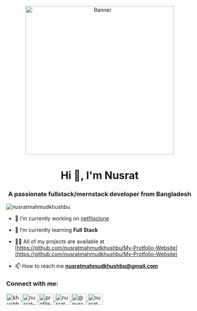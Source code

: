 <p align="center">
  <img src="https://wallpaperaccess.com/full/6272395.gif" alt="Banner" width="400"/>
</p>

<h1 align="center">Hi 👋, I'm Nusrat</h1>
<h3 align="center">A passionate fullstack/mernstack developer from Bangladesh</h3>

<p align="left"> 
  <img src="https://komarev.com/ghpvc/?username=nusratmahmudkhushbu&label=Profile%20views&color=0e75b6&style=flat" alt="nusratmahmudkhushbu" /> 
</p>

- 🔭 I’m currently working on [netflixclone](https://github.com/nusratmahmudkhushbu/netflixclone)

- 🌱 I’m currently learning **Full Stack**

- 👨‍💻 All of my projects are available at [https://github.com/nusratmahmudkhushbu/My-Protfolio-Website](https://github.com/nusratmahmudkhushbu/My-Protfolio-Website)

- 📫 How to reach me **nusratmahmudkhushbu@gmail.com**

<h3 align="left">Connect with me:</h3>
<p align="left">
  <a href="https://twitter.com/khushbu2024" target="blank">
    <img align="center" src="https://raw.githubusercontent.com/rahuldkjain/github-profile-readme-generator/master/src/images/icons/Social/twitter.svg" alt="khushbu2024" height="30" width="40" />
  </a>
  <a href="https://linkedin.com/in/nusrat-mahmud-ba1348260" target="blank">
    <img align="center" src="https://raw.githubusercontent.com/rahuldkjain/github-profile-readme-generator/master/src/images/icons/Social/linked-in-alt.svg" alt="nusrat-mahmud-ba1348260" height="30" width="40" />
  </a>
  <a href="https://fb.com/profile.php?id=61559819073397" target="blank">
    <img align="center" src="https://raw.githubusercontent.com/rahuldkjain/github-profile-readme-generator/master/src/images/icons/Social/facebook.svg" alt="profile.php?id=61559819073397" height="30" width="40" />
  </a>
  <a href="https://instagram.com/nusrat_khushbu" target="blank">
    <img align="center" src="https://raw.githubusercontent.com/rahuldkjain/github-profile-readme-generator/master/src/images/icons/Social/instagram.svg" alt="nusrat_khushbu" height="30" width="40" />
  </a>
  <a href="https://www.youtube.com/c/@nusratmahmud4920" target="blank">
    <img align="center" src="https://raw.githubusercontent.com/rahuldkjain/github-profile-readme-generator/master/src/images/icons/Social/youtube.svg" alt="@nusratmahmud4920" height="30" width="40" />
  </a>
  <a href="https://www.hackerrank.com/nusratmahmudkhu1" target="blank">
    <img align="center" src="https://raw.githubusercontent.com/rahuldkjain/github-profile-readme-generator/master/src/images/icons/Social/hackerrank.svg" alt="nusratmahmudkhu1" height="30" width="40" />
  </a>
</p>

